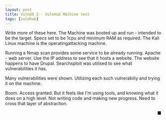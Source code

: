 ```yaml
---
layout: post
title: VulnOS 2 - VulnHub Machine test
tags: [vulnhub]
---
```


Write more of these here.
The Machine was booted up and run - intended to be the target. Specs set to be 1cpu and minimum RAM as required. 
The Kali Linux machine is the operatingattacking machine.

Running a Nmap scan provides some service to be already running. Apache - web server. Use the IP address to see that it hosts a website. The website happens to have Drupal. Searchsploit was utilised to see what vulnerabilities it has.

Many vulnerabilities were shown. Utilizing each such vulnerabiliy and trying it on the machine.

Boom. Access granted. But it feels like I'm using tools, and knowing what it does on a high level. Not writing code and making new progress. Need to cross that layer of abstraction.


<div style="text-align: right">■</div>
